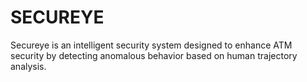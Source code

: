 # SECUREYE
Secureye is an intelligent security system designed to enhance ATM security by detecting anomalous behavior based on human trajectory analysis. 
